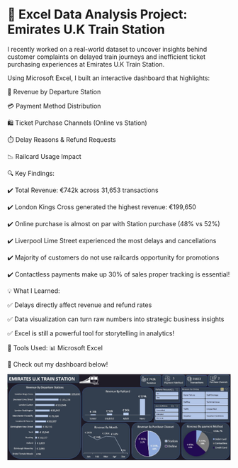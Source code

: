 # 🚆 Excel Data Analysis Project: Emirates U.K Train Station

I recently worked on a real-world dataset to uncover insights behind customer complaints on delayed train journeys and inefficient ticket purchasing experiences at Emirates U.K Train Station.

Using Microsoft Excel, I built an interactive dashboard that highlights:

📍 Revenue by Departure Station

💳 Payment Method Distribution

🛍️ Ticket Purchase Channels (Online vs Station)

⏱️ Delay Reasons & Refund Requests

📉 Railcard Usage Impact

🔍 Key Findings:

✔️ Total Revenue: €742k across 31,653 transactions

✔️ London Kings Cross generated the highest revenue: €199,650

✔️ Online purchase is almost on par with Station purchase (48% vs 52%)

✔️ Liverpool Lime Street experienced the most delays and cancellations

✔️ Majority of customers do not use railcards opportunity for promotions

✔️ Contactless payments make up 30% of sales proper tracking is essential!

💡 What I Learned:

✅ Delays directly affect revenue and refund rates

✅ Data visualization can turn raw numbers into strategic business insights

✅ Excel is still a powerful tool for storytelling in analytics!

🔧 Tools Used:
📊 Microsoft Excel

🔽 Check out my dashboard below!

![](Emirates_UK_train.jpeg)
